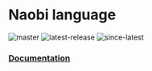 # Naobi language
![master](https://github.com/vrodedanya/naobi/actions/workflows/cmake.yml/badge.svg?branch=master)
![latest-release](https://img.shields.io/github/v/release/vrodedanya/naobi?label=latest%20release)
![since-latest](https://img.shields.io/github/commits-since/vrodedanya/naobi/latest/master)

### [Documentation](https://vrodedanya.github.io/naobi/)